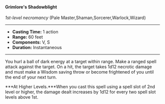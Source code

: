 #### Grimlore's Shadowblight
*1st-level necromancy* (Pale Master,Shaman,Sorcerer,Warlock,Wizard)
___
- **Casting Time:** 1 action
- **Range:** 60 feet
- **Components:** V, S
- **Duration:** Instantaneous
---
You hurl a ball of dark energy at a target within range. Make a ranged spell attack against the target. On a hit, the target takes 1d12 necrotic damage and must make a Wisdom saving throw or become frightened of you until the end of your next turn.

***At Higher Levels.***When you cast this spell using a spell slot of 2nd level or higher, the damage dealt increases by 1d12 for every two spell slot levels above 1st.

